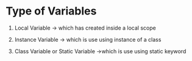 # Type of Variables

1) Local Variable
-> which has created inside a local scope

2) Instance Variable
-> which is use using instance of a class

3) Class Variable or Static Variable
->which is use using static keyword 